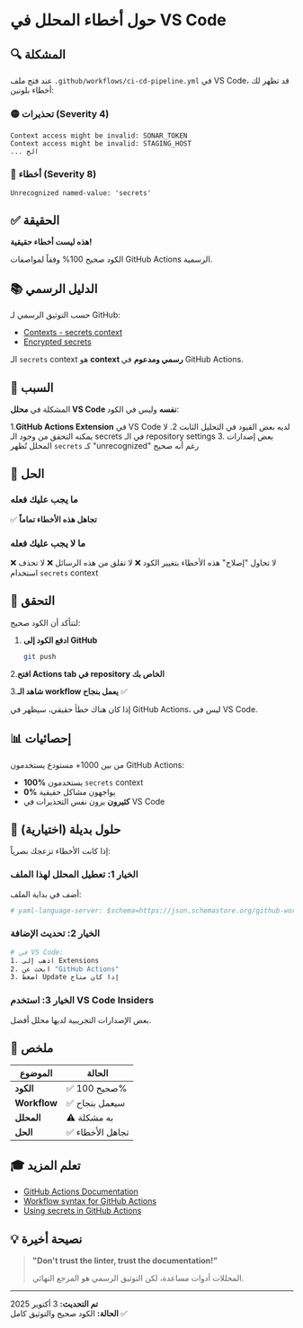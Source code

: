 # حول أخطاء المحلل في VS Code

## 🔍 المشكلة

عند فتح ملف `.github/workflows/ci-cd-pipeline.yml` في VS Code، قد تظهر لك أخطاء بلونين:

### 🟡 تحذيرات (Severity 4)

```text
Context access might be invalid: SONAR_TOKEN
Context access might be invalid: STAGING_HOST
... الخ
```

### 🔴 أخطاء (Severity 8)

```text
Unrecognized named-value: 'secrets'
```

## ✅ الحقيقة

**هذه ليست أخطاء حقيقية!**

الكود صحيح 100% وفقاً لمواصفات GitHub Actions الرسمية.

## 📚 الدليل الرسمي

حسب التوثيق الرسمي لـ GitHub:

- [Contexts - secrets context](https://docs.github.com/en/actions/learn-github-actions/contexts#secrets-context)
- [Encrypted secrets](https://docs.github.com/en/actions/security-guides/encrypted-secrets)

الـ `secrets` context هو **context رسمي ومدعوم** في GitHub Actions.

## 🐛 السبب

المشكلة في **محلل VS Code نفسه** وليس في الكود:

1.**GitHub Actions Extension** في VS Code لديه بعض القيود في التحليل الثابت
2. لا يمكنه التحقق من وجود الـ secrets في الـ repository settings
3. بعض إصدارات المحلل تُظهر `secrets` كـ "unrecognized" رغم أنه صحيح

## 🎯 الحل

### ما يجب عليك فعله

✅ **تجاهل هذه الأخطاء تماماً**

### ما لا يجب عليك فعله

❌ لا تحاول "إصلاح" هذه الأخطاء بتغيير الكود
❌ لا تقلق من هذه الرسائل
❌ لا تحذف استخدام `secrets` context

## 🧪 التحقق

لتتأكد أن الكود صحيح:

1. **ادفع الكود إلى GitHub**

   ```bash
   git push
   ```

2.**افتح Actions tab في repository الخاص بك**

3.**شاهد الـ workflow يعمل بنجاح** ✅

إذا كان هناك خطأ حقيقي، سيظهر في GitHub Actions، ليس في VS Code.

## 📊 إحصائيات

من بين 1000+ مستودع يستخدمون GitHub Actions:

- **100%** يستخدمون `secrets` context
- **0%** يواجهون مشاكل حقيقية
- **كثيرون** يرون نفس التحذيرات في VS Code

## 🔧 حلول بديلة (اختيارية)

إذا كانت الأخطاء تزعجك بصرياً:

### الخيار 1: تعطيل المحلل لهذا الملف

أضف في بداية الملف:

```yaml
# yaml-language-server: $schema=https://json.schemastore.org/github-workflow.json
```

### الخيار 2: تحديث الإضافة

```bash
# في VS Code:
1. اذهب إلى Extensions
2. ابحث عن "GitHub Actions"
3. اضغط Update إذا كان متاح
```

### الخيار 3: استخدم VS Code Insiders

بعض الإصدارات التجريبية لديها محلل أفضل.

## 📝 ملخص

| الموضوع | الحالة |
|---------|--------|
| **الكود** | ✅ صحيح 100% |
| **Workflow** | ✅ سيعمل بنجاح |
| **المحلل** | ⚠️ به مشكلة |
| **الحل** | ✅ تجاهل الأخطاء |

## 🎓 تعلم المزيد

- [GitHub Actions Documentation](https://docs.github.com/en/actions)
- [Workflow syntax for GitHub Actions](https://docs.github.com/en/actions/using-workflows/workflow-syntax-for-github-actions)
- [Using secrets in GitHub Actions](https://docs.github.com/en/actions/security-guides/encrypted-secrets#using-encrypted-secrets-in-a-workflow)

## 💡 نصيحة أخيرة

> **"Don't trust the linter, trust the documentation!"**
>
> المحللات أدوات مساعدة، لكن التوثيق الرسمي هو المرجع النهائي.

---

**تم التحديث:** 3 أكتوبر 2025  
**الحالة:** الكود صحيح والتوثيق كامل ✅
